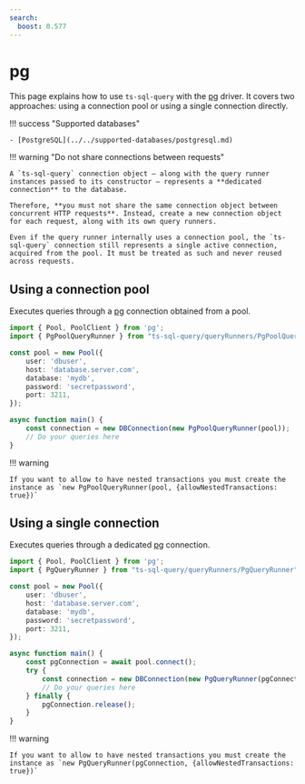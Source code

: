 ```yaml
---
search:
  boost: 0.577
---
```

# pg

This page explains how to use `ts-sql-query` with the [pg](https://www.npmjs.com/package/pg) driver. It covers two approaches: using a connection pool or using a single connection directly.

!!! success "Supported databases"

    - [PostgreSQL](../../supported-databases/postgresql.md)

!!! warning "Do not share connections between requests"

    A `ts-sql-query` connection object — along with the query runner instances passed to its constructor — represents a **dedicated connection** to the database.

    Therefore, **you must not share the same connection object between concurrent HTTP requests**. Instead, create a new connection object for each request, along with its own query runners.

    Even if the query runner internally uses a connection pool, the `ts-sql-query` connection still represents a single active connection, acquired from the pool. It must be treated as such and never reused across requests.

## Using a connection pool

Executes queries through a [pg](https://www.npmjs.com/package/pg) connection obtained from a pool.

```ts
import { Pool, PoolClient } from 'pg';
import { PgPoolQueryRunner } from "ts-sql-query/queryRunners/PgPoolQueryRunner";

const pool = new Pool({
    user: 'dbuser',
    host: 'database.server.com',
    database: 'mydb',
    password: 'secretpassword',
    port: 3211,
});

async function main() {
    const connection = new DBConnection(new PgPoolQueryRunner(pool));
    // Do your queries here
}
```

!!! warning

    If you want to allow to have nested transactions you must create the instance as `new PgPoolQueryRunner(pool, {allowNestedTransactions: true})` 

## Using a single connection

Executes queries through a dedicated [pg](https://www.npmjs.com/package/pg) connection.

```ts
import { Pool, PoolClient } from 'pg';
import { PgQueryRunner } from "ts-sql-query/queryRunners/PgQueryRunner";

const pool = new Pool({
    user: 'dbuser',
    host: 'database.server.com',
    database: 'mydb',
    password: 'secretpassword',
    port: 3211,
});

async function main() {
    const pgConnection = await pool.connect();
    try {
        const connection = new DBConnection(new PgQueryRunner(pgConnection));
        // Do your queries here
    } finally {
        pgConnection.release();
    }
}
```

!!! warning

    If you want to allow to have nested transactions you must create the instance as `new PgQueryRunner(pgConnection, {allowNestedTransactions: true})` 
